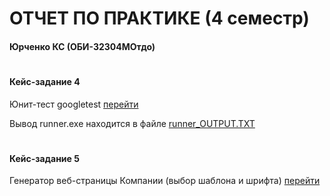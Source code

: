 # ОТЧЕТ ПО ПРАКТИКЕ (4 семестр)
#### Юрченко КС (ОБИ-32304МОтдо)
#
#### Кейс-задание 4 
Юнит-тест googletest [перейти](https://github.com/Konstnt/synergy_pratice_reports/tree/main/gtest-case%234)

Вывод runner.exe находится в файле [runner_OUTPUT.TXT](https://github.com/Konstnt/synergy_pratice_reports/blob/main/gtest-case%234/build/runner_OUTPUT.TXT)

#
#### Кейс-задание 5
Генератор веб-страницы Компании (выбор шаблона и шрифта) [перейти](https://github.com/Konstnt/synergy_pratice_reports/tree/main/gtest-case%234)


#